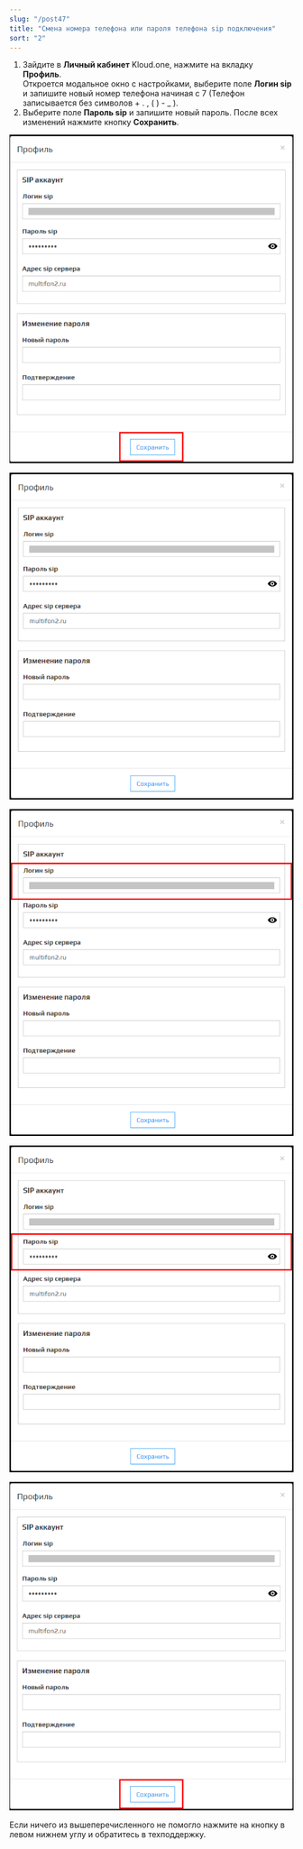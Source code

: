 ```yaml
---
slug: "/post47"
title: "Смена номера телефона или пароля телефона sip подключения"
sort: "2"
---
```


1. Зайдите в **Личный кабинет** Kloud.one, нажмите на вкладку **Профиль**.  
Откроется модальное окно с настройками, выберите поле **Логин sip** и запишите новый номер телефона начиная с 7 (Телефон записывается без символов + . , ( ) - _ ).
1. Выберите поле **Пароль sip** и запишите новый пароль. После всех изменений нажмите кнопку **Сохранить**.

![Картинка](./images/butt_save.png )

![Картинка](./images/modal_window_profile.png "Настройки профиля")

![Картинка](./images/login_sip.png "Поле Логин sip")

![Картинка](./images/pass_sip.png "Поле Пароль sip")

![Картинка](./images/butt_save.png "Кнопка Сохранить" )

Если ничего из вышеперечисленного не помогло нажмите на кнопку  в левом нижнем углу и обратитесь в техподдержку.